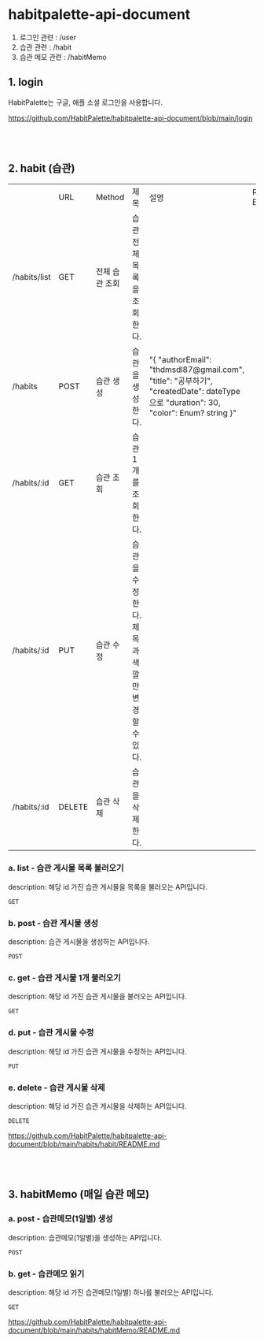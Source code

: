 # habitpalette-api-document

1. 로그인 관련 : /user
2. 습관 관련 : /habit
3. 습관 메모 관련 : /habitMemo


## 1. login

HabitPalette는 구글, 애플 소셜 로그인을 사용합니다.

https://github.com/HabitPalette/habitpalette-api-document/blob/main/login

<br><br>

## 2. habit (습관)


<table>
  <th>
    <td>URL</td>
    <td>Method</td>
    <td>제목</td>
    <td>설명</td>
    <td>Request Body</td>
    <td>Response Body</td>
  </th>
  
  <tr>
    <td>/habits/list</td>
    <td>GET</td>
    <td>전체 습관 조회</td>
    <td>습관 전체 목록을 조회한다.</td>
  </tr>
  
  <tr>
    <td>/habits</td>
    <td>POST</td>
    <td>습관 생성</td>
    <td>습관을 생성한다.</td>
      <td>
      "{
    "authorEmail": "thdmsdl87@gmail.com",
    "title": "공부하기",
    "createdDate": dateType으로
    "duration": 30, 
    "color": Enum? string
    }"
    </td>
  </tr>
  
  <tr>
    <td>/habits/:id</td>
    <td>GET</td>
    <td>습관 조회</td>
    <td>습관 1개를 조회한다.</td>
  </tr>
  
  <tr>
    <td>/habits/:id</td>
    <td>PUT</td>
    <td>습관 수정</td>
    <td>습관을 수정한다. 제목과 색깔만 변경할 수 있다.</td>
  </tr>
  
  <tr>
    <td>/habits/:id</td>
    <td>DELETE</td>
    <td>습관 삭제</td>
    <td>습관을 삭제한다.</td>
  </tr>
</table>


### a. list - 습관 게시물 목록 불러오기 


description: 해당 id 가진 습관 게시물을 목록을 불러오는 API입니다.


```text
GET
```


### b. post - 습관 게시물 생성


description: 습관 게시물을 생성하는 API입니다. 


```text
POST
```



### c. get - 습관 게시물 1개 불러오기 


description: 해당 id 가진 습관 게시물을 불러오는 API입니다.


```text
GET
```


### d. put - 습관 게시물 수정


description: 해당 id 가진 습관 게시물을 수정하는 API입니다.


```text
PUT
```


### e. delete - 습관 게시물 삭제


description: 해당 id 가진 습관 게시물을 삭제하는 API입니다.


```text
DELETE
```

https://github.com/HabitPalette/habitpalette-api-document/blob/main/habits/habit/README.md

<br><br>

## 3. habitMemo (매일 습관 메모)

### a. post - 습관메모(1일별) 생성 

description: 습관메모(1일별)을 생성하는 API입니다. 

```text
POST
```


### b. get - 습관메모 읽기

description: 해당 id 가진 습관메모(1일별) 하나를 불러오는 API입니다.

```text
GET
```

https://github.com/HabitPalette/habitpalette-api-document/blob/main/habits/habitMemo/README.md
